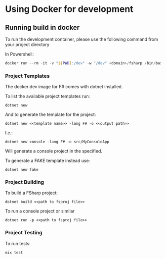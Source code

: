 # Using Docker for development

## Running build in docker
To run the development container, please use the following command from your project directory

In Powershell:
```Powershell
docker run --rm -it -v "${PWD}:/dev" -w "/dev" <domain>/fsharp /bin/bash
```

### Project Templates

The docker dev image for F# comes with dotnet installed.  


To list the available project templates run: 

```
dotnet new
```

And to generate the template for the project:

```
dotnet new <<template name>> -lang F# -o <<output path>>
```

I.e.:
```
dotnet new console -lang F# -o src/MyConsoleApp
```

Will generate a console project in the specified.

To generate a FAKE template instead use: 

```
dotnet new fake
```

### Project Building

To build a FSharp project:

```
dotnet build <<path to fsproj file>>
```

To run a console project or similar

```
dotnet run -p <<path to fsproj file>>
```


### Project Testing 

To run tests:

```
mix test
```
